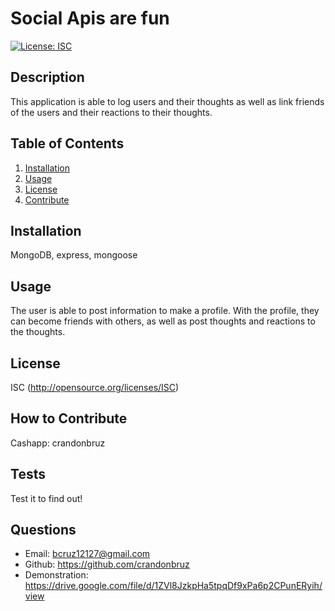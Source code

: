 # Social Apis are fun
[![License: ISC](https://img.shields.io/badge/ISC-blue)](http://opensource.org/licenses/ISC)
## Description
This application is able to log users and their thoughts as well as link friends of the users and their reactions to their thoughts.
## Table of Contents
1. [Installation](#installation)
2. [Usage](#usage)
3. [License](#license)
4. [Contribute](#contribute)
## Installation
MongoDB, express, mongoose
## Usage
The user is able to post information to make a profile. With the profile, they can become friends with others, as well as post thoughts and reactions to the thoughts.
## License
ISC (http://opensource.org/licenses/ISC)
## How to Contribute
Cashapp: crandonbruz
## Tests
Test it to find out!
## Questions
- Email:
bcruz12127@gmail.com 
- Github: https://github.com/crandonbruz
- Demonstration: https://drive.google.com/file/d/1ZVl8JzkpHa5tpqDf9xPa6p2CPunERyih/view